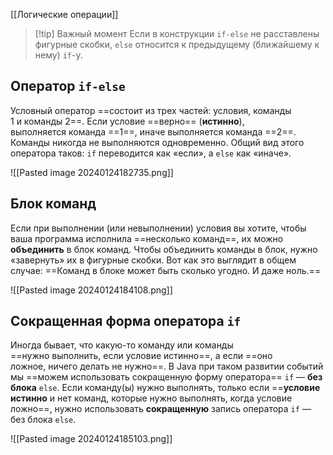 [[Логические операции]]

> [!tip] Важный момент
> Если в конструкции `if-else` не расставлены фигурные скобки, `else` относится к предыдущему (ближайшему к нему) `if`-у.

## Оператор `if-else`
Условный оператор ==состоит из трех частей: условия, команды 1 и команды 2==. Если условие ==верно== (**истинно**), выполняется команда ==1==, иначе выполняется команда ==2==. Команды никогда не выполняются одновременно. Общий вид этого оператора таков:
`if` переводится как «если», а `else` как «иначе».

![[Pasted image 20240124182735.png]]

## Блок команд
Если при выполнении (или невыполнении) условия вы хотите, чтобы ваша программа исполнила ==несколько команд==, их можно **объединить** в блок команд.
Чтобы объединить команды в блок, нужно «завернуть» их в фигурные скобки. Вот как это выглядит в общем случае:
==Команд в блоке может быть сколько угодно. И даже ноль.==

![[Pasted image 20240124184108.png]]

## Сокращенная форма оператора `if`
Иногда бывает, что какую-то команду или команды ==нужно выполнить, если условие истинно==, а если ==оно ложное, ничего делать не нужно==.
В Java при таком развитии событий мы ==можем использовать сокращенную форму оператора== `if` — **без блока** `else`.
Если команду(ы) нужно выполнять, только если ==**условие истинно** и нет команд, которые нужно выполнять, когда условие ложно==, нужно использовать **сокращенную** запись оператора `if` — без блока `else`.

![[Pasted image 20240124185103.png]]
